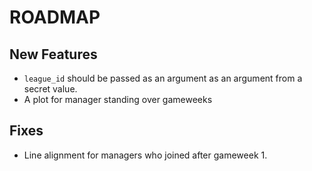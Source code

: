 # ROADMAP

## New Features

- `league_id` should be passed as an argument as an argument from a secret value.
- A plot for manager standing over gameweeks

## Fixes

- Line alignment for managers who joined after gameweek 1.